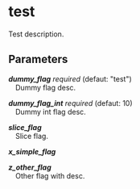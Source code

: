 # test

Test description.

## Parameters

**_dummy_flag_** _required_ (defaut: &#34;test&#34;)\
&emsp;Dummy flag desc.

**_dummy_flag_int_** _required_ (defaut: 10)\
&emsp;Dummy int flag desc.

**_slice_flag_**\
&emsp;Slice flag.

**_x_simple_flag_**

**_z_other_flag_**\
&emsp;Other flag with desc.
